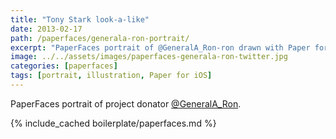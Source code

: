 ```yaml
---
title: "Tony Stark look-a-like"
date: 2013-02-17
path: /paperfaces/generala-ron-portrait/
excerpt: "PaperFaces portrait of @GeneralA_Ron-ron drawn with Paper for iOS on an iPad."
image: ../../assets/images/paperfaces-generala-ron-twitter.jpg
categories: [paperfaces]
tags: [portrait, illustration, Paper for iOS]
---
```


PaperFaces portrait of project donator [@GeneralA_Ron](https://twitter.com/GeneralA_Ron).

{% include_cached boilerplate/paperfaces.md %}
